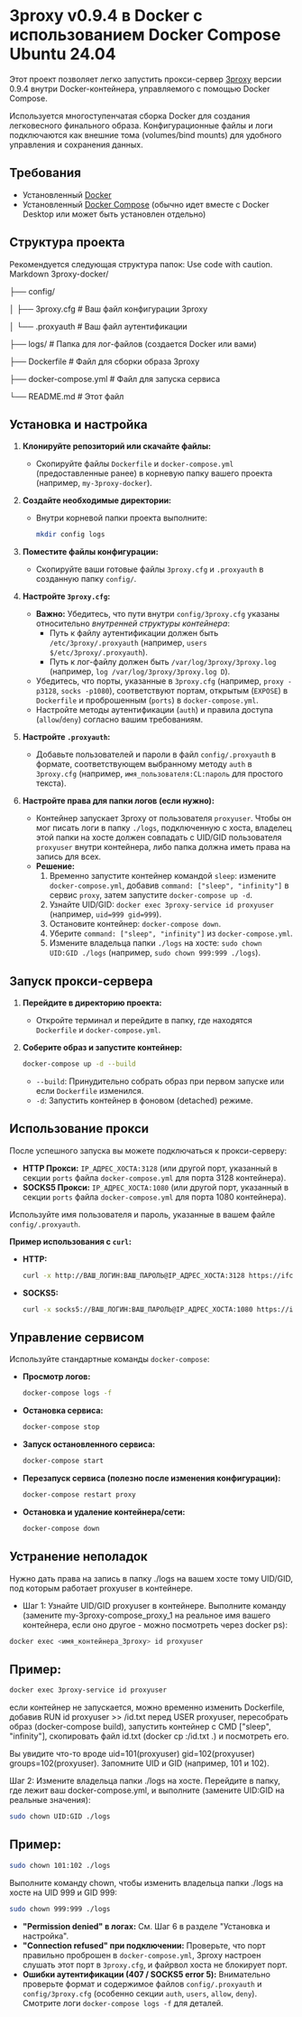 # 3proxy v0.9.4 в Docker с использованием Docker Compose Ubuntu 24.04

Этот проект позволяет легко запустить прокси-сервер [3proxy](https://github.com/3proxy/3proxy) версии 0.9.4 внутри Docker-контейнера, управляемого с помощью Docker Compose.

Используется многоступенчатая сборка Docker для создания легковесного финального образа. Конфигурационные файлы и логи подключаются как внешние тома (volumes/bind mounts) для удобного управления и сохранения данных.

## Требования

*   Установленный [Docker](https://docs.docker.com/get-docker/)
*   Установленный [Docker Compose](https://docs.docker.com/compose/install/) (обычно идет вместе с Docker Desktop или может быть установлен отдельно)

## Структура проекта

Рекомендуется следующая структура папок:
Use code with caution.
Markdown
3proxy-docker/

├── config/

│ ├── 3proxy.cfg # Ваш файл конфигурации 3proxy

│ └── .proxyauth # Ваш файл аутентификации

├── logs/ # Папка для лог-файлов (создается Docker или вами)

├── Dockerfile # Файл для сборки образа 3proxy

├── docker-compose.yml # Файл для запуска сервиса

└── README.md # Этот файл

## Установка и настройка

1.  **Клонируйте репозиторий или скачайте файлы:**
    *   Скопируйте файлы `Dockerfile` и `docker-compose.yml` (предоставленные ранее) в корневую папку вашего проекта (например, `my-3proxy-docker`).

2.  **Создайте необходимые директории:**
    *   Внутри корневой папки проекта выполните:
        ```bash
        mkdir config logs
        ```

3.  **Поместите файлы конфигурации:**
    *   Скопируйте ваши готовые файлы `3proxy.cfg` и `.proxyauth` в созданную папку `config/`.

4.  **Настройте `3proxy.cfg`:**
    *   **Важно:** Убедитесь, что пути внутри `config/3proxy.cfg` указаны относительно *внутренней структуры контейнера*:
        *   Путь к файлу аутентификации должен быть `/etc/3proxy/.proxyauth` (например, `users $/etc/3proxy/.proxyauth`).
        *   Путь к лог-файлу должен быть `/var/log/3proxy/3proxy.log` (например, `log /var/log/3proxy/3proxy.log D`).
    *   Убедитесь, что порты, указанные в `3proxy.cfg` (например, `proxy -p3128`, `socks -p1080`), соответствуют портам, открытым (`EXPOSE`) в `Dockerfile` и проброшенным (`ports`) в `docker-compose.yml`.
    *   Настройте методы аутентификации (`auth`) и правила доступа (`allow`/`deny`) согласно вашим требованиям.

5.  **Настройте `.proxyauth`:**
    *   Добавьте пользователей и пароли в файл `config/.proxyauth` в формате, соответствующем выбранному методу `auth` в `3proxy.cfg` (например, `имя_пользователя:CL:пароль` для простого текста).

6.  **Настройте права для папки логов (если нужно):**
    *   Контейнер запускает 3proxy от пользователя `proxyuser`. Чтобы он мог писать логи в папку `./logs`, подключенную с хоста, владелец этой папки на хосте должен совпадать с UID/GID пользователя `proxyuser` внутри контейнера, либо папка должна иметь права на запись для всех.
    *   **Решение:**
        1.  Временно запустите контейнер командой `sleep`: измените `docker-compose.yml`, добавив `command: ["sleep", "infinity"]` в сервис `proxy`, затем запустите `docker-compose up -d`.
        2.  Узнайте UID/GID: `docker exec 3proxy-service id proxyuser` (например, `uid=999 gid=999`).
        3.  Остановите контейнер: `docker-compose down`.
        4.  Уберите `command: ["sleep", "infinity"]` из `docker-compose.yml`.
        5.  Измените владельца папки `./logs` на хосте: `sudo chown UID:GID ./logs` (например, `sudo chown 999:999 ./logs`).

## Запуск прокси-сервера

1.  **Перейдите в директорию проекта:**
    *   Откройте терминал и перейдите в папку, где находятся `Dockerfile` и `docker-compose.yml`.

2.  **Соберите образ и запустите контейнер:**
    ```bash
    docker-compose up -d --build
    ```
    *   `--build`: Принудительно собрать образ при первом запуске или если `Dockerfile` изменился.
    *   `-d`: Запустить контейнер в фоновом (detached) режиме.

## Использование прокси

После успешного запуска вы можете подключаться к прокси-серверу:

*   **HTTP Прокси:** `IP_АДРЕС_ХОСТА:3128` (или другой порт, указанный в секции `ports` файла `docker-compose.yml` для порта 3128 контейнера).
*   **SOCKS5 Прокси:** `IP_АДРЕС_ХОСТА:1080` (или другой порт, указанный в секции `ports` файла `docker-compose.yml` для порта 1080 контейнера).

Используйте имя пользователя и пароль, указанные в вашем файле `config/.proxyauth`.

**Пример использования с `curl`:**

*   **HTTP:**
    ```bash
    curl -x http://ВАШ_ЛОГИН:ВАШ_ПАРОЛЬ@IP_АДРЕС_ХОСТА:3128 https://ifconfig.me
    ```
*   **SOCKS5:**
    ```bash
    curl -x socks5://ВАШ_ЛОГИН:ВАШ_ПАРОЛЬ@IP_АДРЕС_ХОСТА:1080 https://ifconfig.me
    ```

## Управление сервисом

Используйте стандартные команды `docker-compose`:

*   **Просмотр логов:**
    ```bash
    docker-compose logs -f
    ```
*   **Остановка сервиса:**
    ```bash
    docker-compose stop
    ```
*   **Запуск остановленного сервиса:**
    ```bash
    docker-compose start
    ```
*   **Перезапуск сервиса (полезно после изменения конфигурации):**
    ```bash
    docker-compose restart proxy
    ```
*   **Остановка и удаление контейнера/сети:**
    ```bash
    docker-compose down
    ```

## Устранение неполадок

Нужно дать права на запись в папку ./logs на вашем хосте тому UID/GID, под которым работает proxyuser в контейнере.
* Шаг 1: Узнайте UID/GID proxyuser в контейнере. Выполните команду (замените my-3proxy-compose_proxy_1 на реальное имя вашего контейнера, если оно другое - можно посмотреть через docker ps):
 ```bash
docker exec <имя_контейнера_3proxy> id proxyuser
```
## Пример:
 ```bash
docker exec 3proxy-service id proxyuser
```
если контейнер не запускается, можно временно изменить Dockerfile, добавив RUN id proxyuser >> /id.txt перед USER proxyuser, 
пересобрать образ (docker-compose build), 
запустить контейнер с CMD ["sleep", "infinity"], 
скопировать файл id.txt (docker cp <container>:/id.txt .) и посмотреть его.

Вы увидите что-то вроде uid=101(proxyuser) gid=102(proxyuser) groups=102(proxyuser). Запомните UID и GID (например, 101 и 102).

Шаг 2: Измените владельца папки ./logs на хосте. Перейдите в папку, где лежит ваш docker-compose.yml, и выполните (замените UID:GID на реальные значения):
 ```bash
sudo chown UID:GID ./logs
```
## Пример: 
 ```bash
sudo chown 101:102 ./logs
```
Выполните команду chown, чтобы изменить владельца папки ./logs на хосте на UID 999 и GID 999:
 ```bash
sudo chown 999:999 ./logs
```
*   **"Permission denied" в логах:** См. Шаг 6 в разделе "Установка и настройка".
*   **"Connection refused" при подключении:** Проверьте, что порт правильно проброшен в `docker-compose.yml`, 3proxy настроен слушать этот порт в `3proxy.cfg`, и файрвол хоста не блокирует порт.
*   **Ошибки аутентификации (407 / SOCKS5 error 5):** Внимательно проверьте формат и содержимое файлов `config/.proxyauth` и `config/3proxy.cfg` (особенно секции `auth`, `users`, `allow`, `deny`). Смотрите логи `docker-compose logs -f` для деталей.

